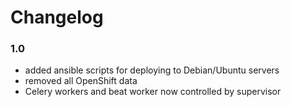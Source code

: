 # Changelog

### 1.0

* added ansible scripts for deploying to Debian/Ubuntu servers
* removed all OpenShift data
* Celery workers and beat worker now controlled by supervisor
